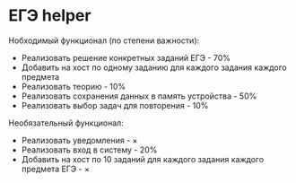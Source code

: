 # ЕГЭ helper
Нобходимый функционал (по степени важности):
* Реализовать решение конкретных заданий ЕГЭ - 70%
* Добавить на хост по одному заданию для каждого задания каждого предмета
* Реализовать теорию - 10%
* Реализовать сохранения данных в память устройства - 50%
* Реализовать выбор задач для повторения - 10%

Необязательный функционал:
* Реализовать уведомления - ×
* Реализовать вход в систему - 20%
* Добавить на хост по 10 заданий для каждого задания каждого предмета ЕГЭ - ×
